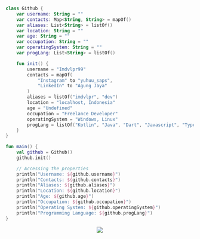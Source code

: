 ```kotlin

class Github {
    var username: String = ""
    var contacts: Map<String, String> = mapOf()
    var aliases: List<String> = listOf()
    var location: String = ""
    var age: String = ""
    var occupation: String = ""
    var operatingSystem: String = ""
    var progLang: List<String> = listOf()

    fun init() {
        username = "Imdvlpr99"
        contacts = mapOf(
            "Instagram" to "yuhuu_saps",
            "LinkedIn" to "Agung Jaya"
        )
        aliases = listOf("imdvlpr", "dev")
        location = "localhost, Indonesia"
        age = "Undefined"
        occupation = "Freelance Developer"
        operatingSystem = "Windows, Linux"
        progLang = listOf("Kotlin", "Java", "Dart", "Javascript", "Typescript")
    }
}

fun main() {
    val github = Github()
    github.init()

    // Accessing the properties
    println("Username: ${github.username}")
    println("Contacts: ${github.contacts}")
    println("Aliases: ${github.aliases}")
    println("Location: ${github.location}")
    println("Age: ${github.age}")
    println("Occupation: ${github.occupation}")
    println("Operating System: ${github.operatingSystem}")
    println("Programming Language: ${github.progLang}")
}

```
<p align="center">
  <img src="https://github-readme-stats.vercel.app/api/top-langs/?username=imdvlpr99&theme=dark&hide_border=false&include_all_commits=false&count_private=false&layout=compact" />
</p>
